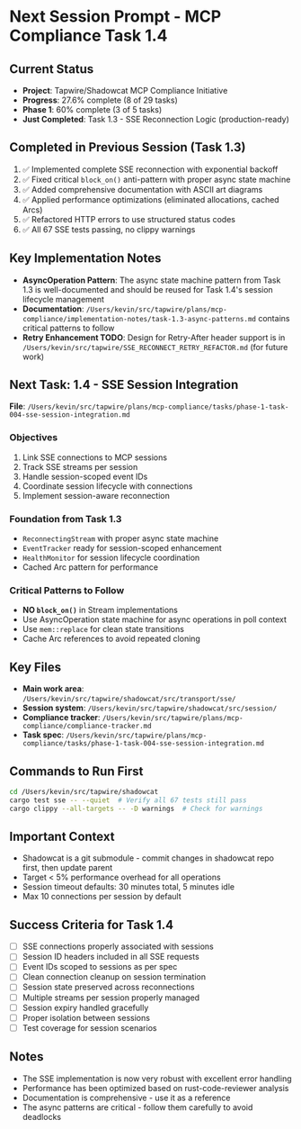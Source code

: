 # Next Session Prompt - MCP Compliance Task 1.4

## Current Status
- **Project**: Tapwire/Shadowcat MCP Compliance Initiative
- **Progress**: 27.6% complete (8 of 29 tasks)
- **Phase 1**: 60% complete (3 of 5 tasks)
- **Just Completed**: Task 1.3 - SSE Reconnection Logic (production-ready)

## Completed in Previous Session (Task 1.3)
1. ✅ Implemented complete SSE reconnection with exponential backoff
2. ✅ Fixed critical `block_on()` anti-pattern with proper async state machine
3. ✅ Added comprehensive documentation with ASCII art diagrams
4. ✅ Applied performance optimizations (eliminated allocations, cached Arcs)
5. ✅ Refactored HTTP errors to use structured status codes
6. ✅ All 67 SSE tests passing, no clippy warnings

## Key Implementation Notes
- **AsyncOperation Pattern**: The async state machine pattern from Task 1.3 is well-documented and should be reused for Task 1.4's session lifecycle management
- **Documentation**: `/Users/kevin/src/tapwire/plans/mcp-compliance/implementation-notes/task-1.3-async-patterns.md` contains critical patterns to follow
- **Retry Enhancement TODO**: Design for Retry-After header support is in `/Users/kevin/src/tapwire/SSE_RECONNECT_RETRY_REFACTOR.md` (for future work)

## Next Task: 1.4 - SSE Session Integration

**File**: `/Users/kevin/src/tapwire/plans/mcp-compliance/tasks/phase-1-task-004-sse-session-integration.md`

### Objectives
1. Link SSE connections to MCP sessions
2. Track SSE streams per session
3. Handle session-scoped event IDs
4. Coordinate session lifecycle with connections
5. Implement session-aware reconnection

### Foundation from Task 1.3
- `ReconnectingStream` with proper async state machine
- `EventTracker` ready for session-scoped enhancement
- `HealthMonitor` for session lifecycle coordination
- Cached Arc pattern for performance

### Critical Patterns to Follow
- **NO `block_on()`** in Stream implementations
- Use AsyncOperation state machine for async operations in poll context
- Use `mem::replace` for clean state transitions
- Cache Arc references to avoid repeated cloning

## Key Files
- **Main work area**: `/Users/kevin/src/tapwire/shadowcat/src/transport/sse/`
- **Session system**: `/Users/kevin/src/tapwire/shadowcat/src/session/`
- **Compliance tracker**: `/Users/kevin/src/tapwire/plans/mcp-compliance/compliance-tracker.md`
- **Task spec**: `/Users/kevin/src/tapwire/plans/mcp-compliance/tasks/phase-1-task-004-sse-session-integration.md`

## Commands to Run First
```bash
cd /Users/kevin/src/tapwire/shadowcat
cargo test sse -- --quiet  # Verify all 67 tests still pass
cargo clippy --all-targets -- -D warnings  # Check for warnings
```

## Important Context
- Shadowcat is a git submodule - commit changes in shadowcat repo first, then update parent
- Target < 5% performance overhead for all operations
- Session timeout defaults: 30 minutes total, 5 minutes idle
- Max 10 connections per session by default

## Success Criteria for Task 1.4
- [ ] SSE connections properly associated with sessions
- [ ] Session ID headers included in all SSE requests
- [ ] Event IDs scoped to sessions as per spec
- [ ] Clean connection cleanup on session termination
- [ ] Session state preserved across reconnections
- [ ] Multiple streams per session properly managed
- [ ] Session expiry handled gracefully
- [ ] Proper isolation between sessions
- [ ] Test coverage for session scenarios

## Notes
- The SSE implementation is now very robust with excellent error handling
- Performance has been optimized based on rust-code-reviewer analysis
- Documentation is comprehensive - use it as a reference
- The async patterns are critical - follow them carefully to avoid deadlocks